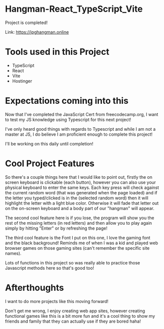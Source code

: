 # Hangman-React_TypeScript_Vite

Project is completed! 

Link: https://jpghangman.online

# Tools used in this Project

- TypeScript
- React
- Vite
- Hostinger

# Expectations coming into this

Now that I've completed the JavaScript Cert from freecodecamp.org, I want to test my JS knowledge using Typescript for this next project!

I've only heard good things with regards to Typescript and while I am not a master at JS, I do believe I am proficient enough to complete this project!

I'll be working on this daily until completion!

# Cool Project Features

So there's a couple things here that I would like to point out, firstly the on screen keyboard is clickable (each button), however you can also use your physical keyboard to enter the same keys. Each key press will check against the current random word (that was generated when the page loaded) and if the letter you typed/clicked is in the (selected random word) then it will highlight the letter with a light blue color. Otherwise it will fade that letter out on the on-screen keyboard and a body part of our "hangman" will appear.

The second cool feature here is if you lose, the program will show you the rest of the missing letters (in red letters) and then allow you to play again simply by hitting "Enter" or by refreshing the page!

The third cool feature is the Font I put on this one, I love the gaming font and the black background! Reminds me of when I was a kid and played web browser games on those gaming sites (can't remember the specific site names).

Lots of functions in this project so was really able to practice those Javascript methods here so that's good too!

# Afterthoughts

I want to do more projects like this moving forward!

Don't get me wrong, I enjoy creating web app sites, however creating functional games like this is a bit more fun and it's a cool thing to show my friends and family that they can actually use if they are bored haha!
